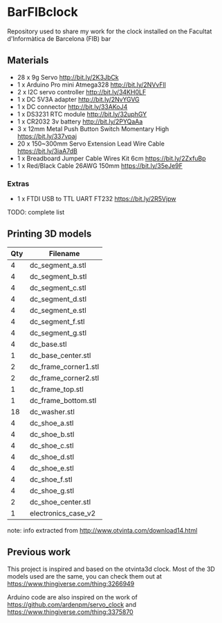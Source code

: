 # BarFIBclock
Repository used to share my work for the clock installed on the Facultat d'Informàtica de Barcelona (FIB) bar

## Materials
 - 28 x 9g Servo http://bit.ly/2K3JbCk
 - 1 x Arduino Pro mini Atmega328 http://bit.ly/2NVvFll
 - 2 x I2C servo controller http://bit.ly/34KH0LF
 - 1 x DC 5V3A adapter http://bit.ly/2NvYGVG
 - 1 x DC connector http://bit.ly/33AKoJ4
 - 1 x DS3231 RTC module http://bit.ly/32uphGY
 - 1 x CR2032 3v battery http://bit.ly/2PYQaAa
 - 3 x 12mm Metal Push Button Switch Momentary High https://bit.ly/337vpaj
 - 20 x 150~300mm Servo Extension Lead Wire Cable https://bit.ly/3iaA7dB
 - 1 x Breadboard Jumper Cable Wires Kit 6cm https://bit.ly/2ZxfuBp
 - 1 x Red/Black Cable 26AWG 150mm  https://bit.ly/35eJe9F
 
### Extras
 - 1 x FTDI USB to TTL UART FT232 https://bit.ly/2R5Vjpw

TODO: complete list

## Printing 3D models
| Qty | Filename             |
| --- | -------------------- |
| 4   | dc_segment_a.stl     |
| 4   | dc_segment_b.stl     |
| 4   | dc_segment_c.stl     |
| 4   | dc_segment_d.stl     |
| 4   | dc_segment_e.stl     |
| 4   | dc_segment_f.stl     |
| 4   | dc_segment_g.stl     |
| 4   | dc_base.stl          |
| 1   | dc_base_center.stl   |
| 2   | dc_frame_corner1.stl |
| 2   | dc_frame_corner2.stl |
| 1   | dc_frame_top.stl     |
| 1   | dc_frame_bottom.stl  |
| 18  | dc_washer.stl        |
| 4   | dc_shoe_a.stl        |
| 4   | dc_shoe_b.stl        |
| 4   | dc_shoe_c.stl        |
| 4   | dc_shoe_d.stl        |
| 4   | dc_shoe_e.stl        |
| 4   | dc_shoe_f.stl        |
| 4   | dc_shoe_g.stl        |
| 2   | dc_shoe_center.stl   |
| 1   | electronics_case_v2  |

note: info extracted from http://www.otvinta.com/download14.html

## Previous work
This project is inspired and based on the otvinta3d clock.
Most of the 3D models used are the same, you can check them out at
https://www.thingiverse.com/thing:3266949

Arduino code are also inspired on the work of https://github.com/ardenpm/servo_clock and https://www.thingiverse.com/thing:3375870

